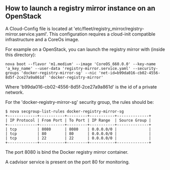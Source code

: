 ## How to launch a registry mirror instance on an OpenStack ##

A Cloud-Config file is located at 'etc/fleet/registry_mirror/registry-mirror.service.yaml'.
This configuration requires a cloud-init compatible infrastructure and a CoreOs image.

For example on a OpenStack, you can launch the registry mirror with (inside this directory):
```
nova boot --flavor 'm1.medium' --image 'CoreOS_660.0.0' --key-name 'a_key_name' --user-data 'registry-mirror.service.yaml' --security-groups 'docker-registry-mirror-sg' --nic 'net-id=b99da016-cb02-4556-8d5f-2ce27a9a861d' 'docker-registry-mirror'
```

Where 'b99da016-cb02-4556-8d5f-2ce27a9a861d' is the id of a private network.

For the 'docker-registry-mirror-sg' security group, the rules should be:
```
$ nova secgroup-list-rules docker-registry-mirror-sg
+-------------+-----------+---------+-----------+--------------+
| IP Protocol | From Port | To Port | IP Range  | Source Group |
+-------------+-----------+---------+-----------+--------------+
| tcp         | 8080      | 8080    | 0.0.0.0/0 |              |
| tcp         | 80        | 80      | 0.0.0.0/0 |              |
| tcp         | 22        | 22      | 0.0.0.0/0 |              |
+-------------+-----------+---------+-----------+--------------+
```

The port 8080 is bind the Docker registry mirror container.

A cadvisor service is present on the port 80 for monitoring.
